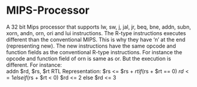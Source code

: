 # MIPS-Processor

A 32 bit Mips processor that supports lw, sw, j, jal, jr, beq, bne, addn, subn, xorn, andn, orn, ori and lui instructions.
The R-type instructions executes different than the conventional MIPS. This is why they have ‘n’ at the end (representing new).
The new instructions have the same opcode and function fields as the conventional R-type instructions. For instance the opcode and function field of orn is same as or.
But the execution is different. For instance:  
addn $rd, $rs, $rt
RTL Representation:
$rs <= $rs + $rt
if($rs + $rt == 0)
$rd <= 1
else if($rs + $rt < 0)
$rd <= 2
else
$rd <= 3
